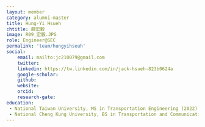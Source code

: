 ```yaml
---
layout: member
category: alumni-master
title: Hung-Yi Hsueh
chtitle: 薛宏毅
image: R09_宏毅.JPG
role: Engineer@SEC
permalink: 'team/hungyihseuh'
social:
    email: mailto:jc210079@gmail.com
    twitter: 
    linkedin: https://tw.linkedin.com/in/jack-hsueh-823b0624a
    google-scholar: 
    github: 
    website: 
    orcid: 
    research-gate: 
education:
 - National Taiwan University, MS in Transportation Engineering (2022)
 - National Cheng Kung University, BS in Transportation and Communication Management (2018)
---
```

